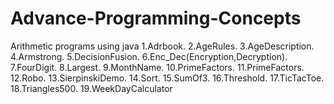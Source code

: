 # Advance-Programming-Concepts
Arithmetic programs using java
1.Adrbook.
2.AgeRules.
3.AgeDescription.
4.Armstrong.
5.DecisionFusion.
6.Enc_Dec(Encryption,Decryption).
7.FourDigit.
8.Largest.
9.MonthName.
10.PrimeFactors.
11.PrimeFactors.
12.Robo.
13.SierpinskiDemo.
14.Sort.
15.SumOf3.
16.Threshold.
17.TicTacToe.
18.Triangles500.
19.WeekDayCalculator
